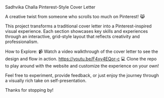 Sadhvika Challa Pinterest-Style Cover Letter

A creative twist from someone who scrolls too much on Pinterest! 😹

This project transforms a traditional cover letter into a Pinterest-inspired visual experience. Each section showcases key skills and experiences through an interactive, grid-style layout that reflects creativity and professionalism.

How to Explore:
📹 Watch a video walkthrough of the cover letter to see the design and flow in action. https://youtu.be/F4xy4EQor-c
💻 Clone the repo to play around with the website and customize the experience on your own!

Feel free to experiment, provide feedback, or just enjoy the journey through a visually rich take on self-presentation.

Thanks for stopping by!
